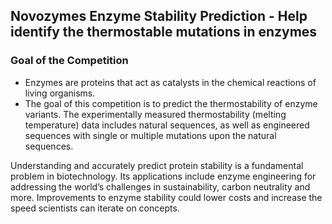 ## Novozymes Enzyme Stability Prediction - Help identify the thermostable mutations in enzymes

### Goal of the Competition

- Enzymes are proteins that act as catalysts in the chemical reactions of living organisms.
- The goal of this competition is to predict the thermostability of enzyme variants. The experimentally measured thermostability (melting temperature) data includes natural sequences, as well as engineered sequences with single or multiple mutations upon the natural sequences.

Understanding and accurately predict protein stability is a fundamental problem in biotechnology. Its applications include enzyme engineering for addressing the world’s challenges in sustainability, carbon neutrality and more. Improvements to enzyme stability could lower costs and increase the speed scientists can iterate on concepts.

